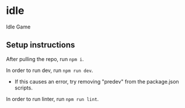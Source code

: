 # idle
Idle Game 

## Setup instructions

After pulling the repo, run `npm i`. 

In order to run dev, run `npm run dev`.
* If this causes an error, try removing "predev" from the package.json scripts.

In order to run linter, run `npm run lint`.
